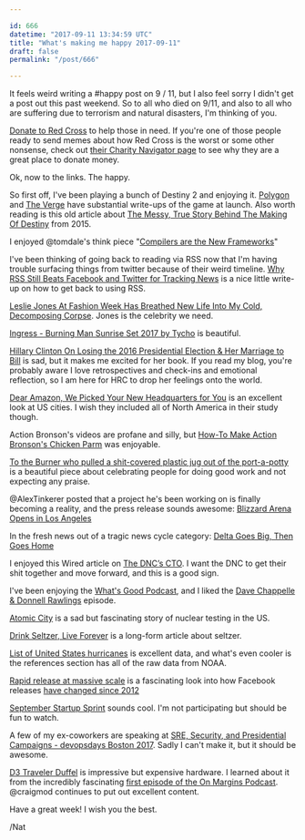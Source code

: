 ```yaml
---

id: 666
datetime: "2017-09-11 13:34:59 UTC"
title: "What's making me happy 2017-09-11"
draft: false
permalink: "/post/666"

---
```


It feels weird writing a #happy post on 9 / 11, but I also feel sorry I didn't get a post out this past weekend. So to all who died on 9/11, and also to all who are suffering due to terrorism and natural disasters, I'm thinking of you.

[Donate to Red Cross](https://www.redcross.org/donate/donation) to help those in need. If you're one of those people ready to send memes about how Red Cross is the worst or some other nonsense, check out [their Charity Navigator page](https://www.charitynavigator.org/index.cfm?bay=search.summary&orgid=3277) to see why they are a great place to donate money.

Ok, now to the links. The happy.

So first off, I've been playing a bunch of Destiny 2 and enjoying it. [Polygon](https://www.polygon.com/2017/5/20/15659696/destiny-2-faq-planets-classes-subclasses-weapons-armor-light-engrams-story-raid-crucible-strikes) and [The Verge](https://www.theverge.com/2017/9/5/16253052/destiny-2-launch-gameplay-preview-impressions) have substantial write-ups of the game at launch. Also worth reading is this old article about [The Messy, True Story Behind The Making Of Destiny](https://kotaku.com/the-messy-true-story-behind-the-making-of-destiny-1737556731) from 2015.


I enjoyed @tomdale's think piece "[Compilers are the New Frameworks](https://tomdale.net/2017/09/compilers-are-the-new-frameworks/)"

I've been thinking of going back to reading via RSS now that I'm having trouble surfacing things from twitter because of their weird timeline. [Why RSS Still Beats Facebook and Twitter for Tracking News](https://fieldguide.gizmodo.com/why-rss-feeds-still-beat-facebook-and-twitter-for-track-1800722740) is a nice little write-up on how to get back to using RSS.

[Leslie Jones At Fashion Week Has Breathed New Life Into My Cold, Decomposing Corpse](https://www.buzzfeed.com/sheridanwatson/leslie-jones-went-to-fashion-week#.ecdVZAJmK). Jones is the celebrity we need.

[Ingress - Burning Man Sunrise Set 2017 by Tycho](https://soundcloud.com/tycho/ingress-burning-man-sunrise-set-2017) is beautiful.


[Hillary Clinton On Losing the 2016 Presidential Election & Her Marriage to Bill](https://www.vogue.com/article/hillary-clinton-memoir-election-marriage/amp) is sad, but it makes me excited for her book. If you read my blog, you're probably aware I love retrospectives and check-ins and emotional reflection, so I am here for HRC to drop her feelings onto the world.

[Dear Amazon, We Picked Your New Headquarters for You](https://www.nytimes.com/interactive/2017/09/09/upshot/where-should-amazon-new-headquarters-be.html?_r=0) is an excellent look at US cities. I wish they included all of North America in their study though.

Action Bronson's videos are profane and silly, but [How-To Make Action Bronson's Chicken Parm](https://www.youtube.com/watch?v=aSQzDC8RSeE&feature=youtu.be) was enjoyable.

[To the Burner who pulled a shit-covered plastic jug out of the port-a-potty](https://medium.com/@peterpann/to-the-burner-who-pulled-a-sh-t-covered-plastic-jug-out-of-the-porta-potty-659cb2aec253?source=ifttt--------------1) is a beautiful piece about celebrating people for doing good work and not expecting any praise.

@AlexTinkerer posted that a project he's been working on is finally becoming a reality, and the press release sounds awesome: [Blizzard Arena Opens in Los Angeles](https://news.blizzard.com/en-us/blizzard/21045530/blizzard-arena-opens-in-los-angeles)

In the fresh news out of a tragic news cycle category: [Delta Goes Big, Then Goes Home](https://www.flightradar24.com/blog/delta-goes-big-then-goes-home/)

I enjoyed this Wired article on [The DNC’s CTO](https://www.wired.com/story/the-dncs-technology-chief-is-phishing-his-staff-good?mbid=social_fb). I want the DNC to get their shit together and move forward, and this is a good sign.

I've been enjoying the [What's Good Podcast](http://www.npr.org/podcasts/510323/whats-good-with-stretch-and-bobbito), and I liked the [Dave Chappelle & Donnell Rawlings](http://pca.st/oha0) episode.

[Atomic City](https://longreads.com/2017/09/05/atomic-city/) is a sad but fascinating story of nuclear testing in the US.

[Drink Seltzer, Live Forever](https://www.eater.com/2017/8/30/16193300/la-croix-polar-seltzer-live-forever) is a long-form article about seltzer.

[List of United States hurricanes](https://en.wikipedia.org/wiki/List_of_United_States_hurricanes) is excellent data, and what's even cooler is the references section has all of the raw data from NOAA.

[Rapid release at massive scale](https://code.facebook.com/posts/270314900139291/rapid-release-at-massive-scale/) is a fascinating look into how Facebook releases [have changed since 2012](https://www.facebook.com/notes/facebook-engineering/release-engineering-and-push-karma-chuck-rossi/10150660826788920/)


[September Startup Sprint](https://www.indiehackers.com/@AndrewAskins/3937cd3f90) sounds cool. I'm not participating but should be fun to watch.

A few of my ex-coworkers are speaking at [SRE, Security, and Presidential Campaigns - devopsdays Boston 2017](https://www.devopsdays.org/events/2017-boston/program/ben-hagen/). Sadly I can't make it, but it should be awesome.

[D3 Traveler Duffel](https://sdrtraveller.com/products/d3-traveller?variant=17489063107) is impressive but expensive hardware. I learned about it from the incredibly fascinating [first episode of the On Margins Podcast](https://craigmod.com/onmargins/001/). @craigmod continues to put out excellent content.

Have a great week! I wish you the best.

/Nat

